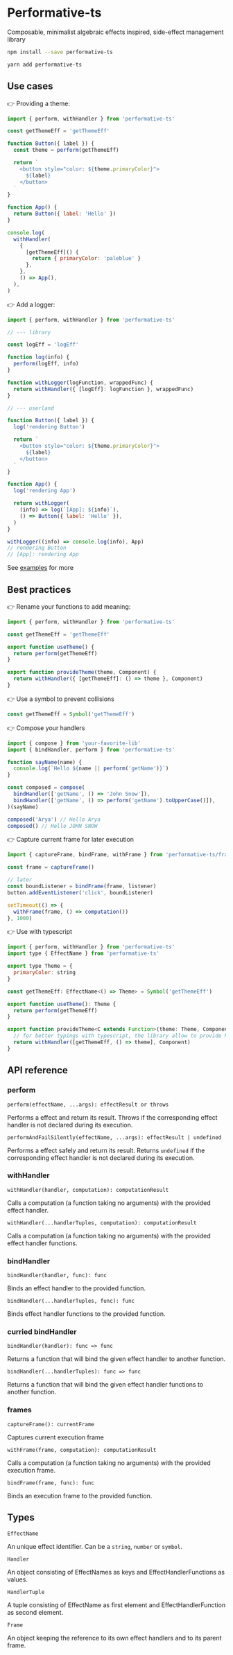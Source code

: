 # Performative-ts

Composable, minimalist algebraic effects inspired, side-effect management library

```sh
npm install --save performative-ts
```

```sh
yarn add performative-ts
```

## Use cases

👉 Providing a theme:

```js
import { perform, withHandler } from 'performative-ts'

const getThemeEff = 'getThemeEff'

function Button({ label }) {
  const theme = perform(getThemeEff)

  return `
    <button style="color: ${theme.primaryColor}">
      ${label}
    </button>
  `
}

function App() {
  return Button({ label: 'Hello' })
}

console.log(
  withHandler(
    {
      [getThemeEff]() {
        return { primaryColor: 'paleblue' }
      },
    },
    () => App(),
  ),
)
```

👉 Add a logger:

```js
import { perform, withHandler } from 'performative-ts'

// --- library

const logEff = 'logEff'

function log(info) {
  perform(logEff, info)
}

function withLogger(logFunction, wrappedFunc) {
  return withHandler({ [logEff]: logFunction }, wrappedFunc)
}

// --- userland

function Button({ label }) {
  log('rendering Button')

  return `
    <button style="color: ${theme.primaryColor}">
      ${label}
    </button>
  `
}

function App() {
  log('rendering App')

  return withLogger(
    (info) => log(`[App]: ${info}`),
    () => Button({ label: 'Hello' }),
  )
}

withLogger((info) => console.log(info), App)
// rendering Button
// [App]: rendering App
```

See [examples](https://github.com/fuunnx/performative-ts/tree/main/examples) for more

## Best practices

👉 Rename your functions to add meaning:

```js
import { perform, withHandler } from 'performative-ts'

const getThemeEff = 'getThemeEff'

export function useTheme() {
  return perform(getThemeEff)
}

export function provideTheme(theme, Component) {
  return withHandler({ [getThemeEff]: () => theme }, Component)
}
```

👉 Use a symbol to prevent collisions

```js
const getThemeEff = Symbol('getThemeEff')
```

👉 Compose your handlers

```js
import { compose } from 'your-favorite-lib'
import { bindHandler, perform } from 'performative-ts'

function sayName(name) {
  console.log(`Hello ${name || perform('getName')}`)
}

const composed = compose(
  bindHandler(['getName', () => 'John Snow']),
  bindHandler(['getName', () => perform('getName').toUpperCase()]),
)(sayName)

composed('Arya') // Hello Arya
composed() // Hello JOHN SNOW
```

👉 Capture current frame for later execution

```js
import { captureFrame, bindFrame, withFrame } from 'performative-ts/frame'

const frame = captureFrame()

// later
const boundListener = bindFrame(frame, listener)
button.addEventListener('click', boundListener)

setTimeout(() => {
  withFrame(frame, () => computation())
}, 1000)
```

👉 Use with typescript

```js
import { perform, withHandler } from 'performative-ts'
import type { EffectName } from 'performative-ts'

export type Theme = {
  primaryColor: string
}

const getThemeEff: EffectName<() => Theme> = Symbol('getThemeEff')

export function useTheme(): Theme {
  return perform(getThemeEff)
}

export function provideTheme<C extends Function>(theme: Theme, Component: C): C {
  // for better typings with typescript, the library allow to provide handlers as tuples
  return withHandler([getThemeEff, () => theme], Component)
}
```

## API reference

### perform

`perform(effectName, ...args): effectResult or throws`

Performs a effect and return its result. Throws if the corresponding effect handler is not declared during its execution.

`performAndFailSilently(effectName, ...args): effectResult | undefined`

Performs a effect safely and return its result. Returns `undefined` if the corresponding effect handler is not declared during its execution.

### withHandler

`withHandler(handler, computation): computationResult`

Calls a computation (a function taking no arguments) with the provided effect handler.

`withHandler(...handlerTuples, computation): computationResult`

Calls a computation (a function taking no arguments) with the provided effect handler functions.

### bindHandler

`bindHandler(handler, func): func`

Binds an effect handler to the provided function.

`bindHandler(...handlerTuples, func): func`

Binds effect handler functions to the provided function.

### curried bindHandler

`bindHandler(handler): func => func`

Returns a function that will bind the given effect handler to another function.

`bindHandler(...handlerTuples): func => func`

Returns a function that will bind the given effect handler functions to another function.

### frames

`captureFrame(): currentFrame`

Captures current execution frame

`withFrame(frame, computation): computationResult`

Calls a computation (a function taking no arguments) with the provided execution frame.

`bindFrame(frame, func): func`

Binds an execution frame to the provided function.

## Types

`EffectName`

An unique effect identifier. Can be a `string`, `number` or `symbol`.

`Handler`

An object consisting of EffectNames as keys and EffectHandlerFunctions as values.

`HandlerTuple`

A tuple consisting of EffectName as first element and EffectHandlerFunction as second element.

`Frame`

An object keeping the reference to its own effect handlers and to its parent frame.
